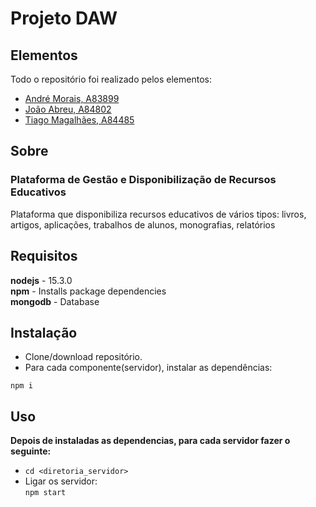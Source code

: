# Projeto DAW

## Elementos

Todo o repositório foi realizado pelos elementos:

- [André Morais, A83899](https://github.com/Demorales1998)
- [João Abreu, A84802](https://github.com/JoaoNunoAbreu)
- [Tiago Magalhães, A84485](https://github.com/TiagoMag)

## Sobre 
### Plataforma de Gestão e Disponibilização de Recursos Educativos

Plataforma que disponibiliza recursos educativos de vários tipos: livros, artigos, aplicações, trabalhos de alunos, monografias, relatórios

## Requisitos

**nodejs** - 15.3.0 </br>
**npm** - Installs package dependencies</br>
**mongodb** - Database</br>

## Instalação

- Clone/download repositório.
- Para cada componente(servidor), instalar as dependências:
```
npm i
```
## Uso
**Depois de instaladas as dependencias, para cada servidor fazer o seguinte:**</br>
- ``` cd <diretoria_servidor> ```</br>
- Ligar os servidor:</br>
``` npm start ```</br>
